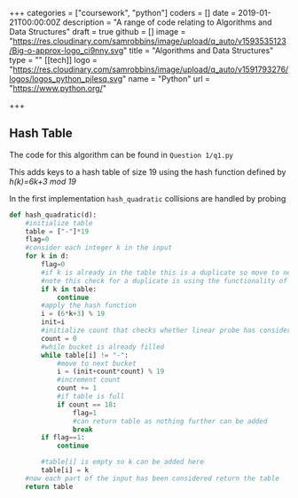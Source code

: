 +++
categories = ["coursework", "python"]
coders = []
date = 2019-01-21T00:00:00Z
description = "A range of code relating to Algorithms and Data Structures"
draft = true
github = []
image = "https://res.cloudinary.com/samrobbins/image/upload/q_auto/v1593535123/Big-o-approx-logo_ci9nny.svg"
title = "Algorithms and Data Structures"
type = ""
[[tech]]
logo = "https://res.cloudinary.com/samrobbins/image/upload/q_auto/v1591793276/logos/logos_python_pjlesq.svg"
name = "Python"
url = "https://www.python.org/"

+++
## Hash Table

The code for this algorithm can be found in `Question 1/q1.py`

This adds keys to a hash table of size 19 using the hash function defined by _h(k)=6k+3 mod 19_ 

In the first implementation `hash_quadratic` collisions are handled by probing

```python
def hash_quadratic(d):
    #initialize table
    table = ["-"]*19
    flag=0
    #consider each integer k in the input
    for k in d:
        flag=0
        #if k is already in the table this is a duplicate so move to next integer in the input
        #note this check for a duplicate is using the functionality of python rather than checking using a linear probe
        if k in table:
            continue
        #apply the hash function
        i = (6*k+3) % 19
        init=i
        #initialize count that checks whether linear probe has considered each bucket and is now full
        count = 0
        #while bucket is already filled
        while table[i] != "-":
            #move to next bucket
            i = (init+count*count) % 19
            #increment count
            count += 1
            #if table is full
            if count == 18:
                flag=1
                #can return table as nothing further can be added
                break
        if flag==1:
            continue

        #table[i] is empty so k can be added here
        table[i] = k
    #now each part of the input has been considered return the table
    return table
```